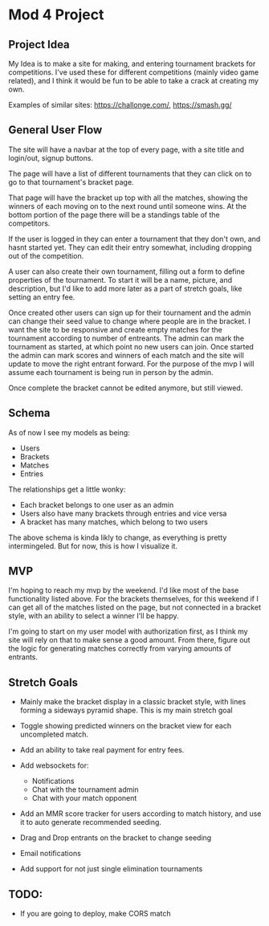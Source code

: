 # Mod 4 Project

## Project Idea

My Idea is to make a site for making, and entering tournament brackets for competitions. I've used these for different competitions (mainly video game related), and I think it would be fun to be able to take a crack at creating my own.

Examples of similar sites: https://challonge.com/, https://smash.gg/

## General User Flow

The site will have a navbar at the top of every page, with a site title and login/out, signup buttons.

The page will have a list of different tournaments that they can click on to go to that tournament's bracket page. 

That page will have the bracket up top with all the matches, showing the winners of each moving on to the next round until someone wins. At the bottom portion of the page there will be a standings table of the competitors.

If the user is logged in they can enter a tournament that they don't own, and hasnt started yet. They can edit their entry somewhat, including dropping out of the competition.

A user can also create their own tournament, filling out a form to define properties of the tournament. To start it will be a name, picture, and description, but I'd like to add more later as a part of stretch goals, like setting an entry fee.

Once created other users can sign up for their tournament and the admin can change their seed value to change where people are in the bracket. I want the site to be responsive and create empty matches for the tournament according to number of entreants. The admin can mark the tournament as started, at which point no new users can join. Once started the admin can mark scores and winners of each match and the site will update to move the right entrant forward. For the purpose of the mvp I will assume each tournament is being run in person by the admin.

Once complete the bracket cannot be edited anymore, but still viewed.

## Schema

As of now I see my models as being:

* Users
* Brackets
* Matches
* Entries

The relationships get a little wonky:

* Each bracket belongs to one user as an admin
* Users also have many brackets through entries and vice versa
* A bracket has many matches, which belong to two users

The above schema is kinda likly to change, as everything is pretty intermingeled. But for now, this is how I visualize it.

## MVP

I'm hoping to reach my mvp by the weekend. I'd like most of the base functionality listed above. For the brackets themselves, for this weekend if I can get all of the matches listed on the page, but not connected in a bracket style, with an ability to select a winner I'll be happy.

I'm going to start on my user model with authorization first, as I think my site will rely on that to make sense a good amount. From there, figure out the logic for generating matches correctly from varying amounts of entrants.

## Stretch Goals

* Mainly make the bracket display in a classic bracket style, with lines forming a sideways pyramid shape. This is my main stretch goal

* Toggle showing predicted winners on the bracket view for each uncompleted match.

* Add an ability to take real payment for entry fees.

* Add websockets for:
    * Notifications
    * Chat with the tournament admin
    * Chat with your match opponent

* Add an MMR score tracker for users according to match history, and use it to auto generate recommended seeding.

* Drag and Drop entrants on the bracket to change seeding

* Email notifications

* Add support for not just single elimination tournaments

## TODO:


* If you are going to deploy, make CORS match